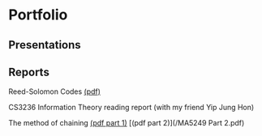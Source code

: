 # Portfolio

## Presentations

## Reports
Reed-Solomon Codes [(pdf)](/Reed-Solomon.pdf)

CS3236 Information Theory reading report (with my friend Yip Jung Hon)

The method of chaining [(pdf part 1)](/MA5249Part1.pdf) [(pdf part 2)](/MA5249 Part 2.pdf) 


